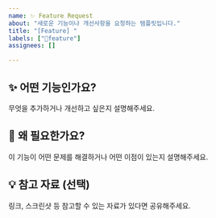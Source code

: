 ```yaml
---
name: ✨ Feature Request
about: "새로운 기능이나 개선사항을 요청하는 템플릿입니다."
title: "[Feature] "
labels: ["💜feature"]
assignees: []

---
```


## ✨ 어떤 기능인가요?
무엇을 추가하거나 개선하고 싶은지 설명해주세요.

## 🤔 왜 필요한가요?
이 기능이 어떤 문제를 해결하거나 어떤 이점이 있는지 설명해주세요.

## 💡 참고 자료 (선택)
링크, 스크린샷 등 참고할 수 있는 자료가 있다면 공유해주세요.
